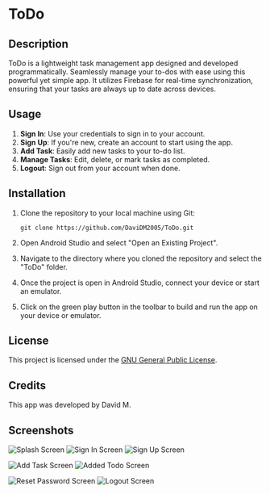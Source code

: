# ToDo

## Description

ToDo is a lightweight task management app designed and developed programmatically. Seamlessly manage your to-dos with ease using this powerful yet simple app. It utilizes Firebase for real-time synchronization, ensuring that your tasks are always up to date across devices.

## Usage

1. **Sign In**: Use your credentials to sign in to your account.
2. **Sign Up**: If you're new, create an account to start using the app.
3. **Add Task**: Easily add new tasks to your to-do list.
4. **Manage Tasks**: Edit, delete, or mark tasks as completed.
5. **Logout**: Sign out from your account when done.

## Installation

1. Clone the repository to your local machine using Git:
   ```
   git clone https://github.com/DaviDM2005/ToDo.git
   ```

2. Open Android Studio and select "Open an Existing Project".
3. Navigate to the directory where you cloned the repository and select the "ToDo" folder.
4. Once the project is open in Android Studio, connect your device or start an emulator.
5. Click on the green play button in the toolbar to build and run the app on your device or emulator.

## License

This project is licensed under the [GNU General Public License](LICENSE).

## Credits

This app was developed by David M.

## Screenshots

![Splash Screen](screenshots/splash.png) ![Sign In Screen](screenshots/signin.png) ![Sign Up Screen](screenshots/signup.png)

![Add Task Screen](screenshots/addtask.png) ![Added Todo Screen](screenshots/addedtodo.png)

![Reset Password Screen](screenshots/reset.png) ![Logout Screen](screenshots/logoutscreen.png)
```
